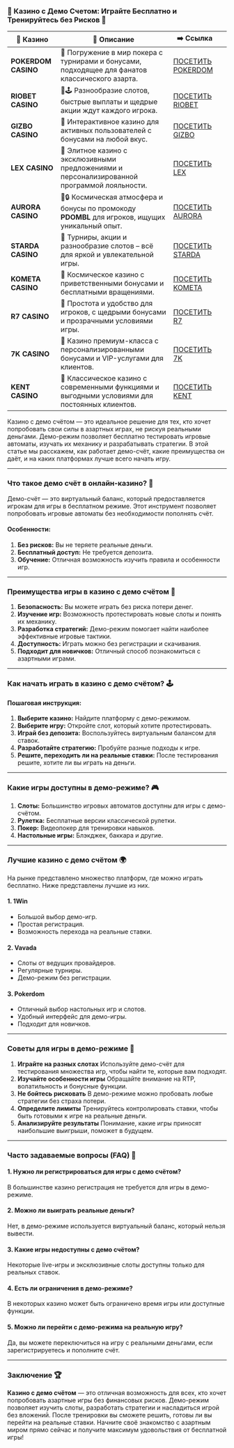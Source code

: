 ### 🎰 Казино с Демо Счетом: Играйте Бесплатно и Тренируйтесь без Рисков 🌟
| 🎰 Казино           | 📜 Описание                                                                                       | ➡️ Ссылка                                                                                          |   |
| ------------------- | ------------------------------------------------------------------------------------------------- | -------------------------------------------------------------------------------------------------- | - |
| **POKERDOM CASINO** | 🎲 Погружение в мир покера с турнирами и бонусами, подходящее для фанатов классического азарта.   | [ПОСЕТИТЬ POKERDOM](https://brandplay.link/FwVc4f)                                                 |   |
| **RIOBET CASINO**   | 🌟🕹️ Разнообразие слотов, быстрые выплаты и щедрые акции ждут каждого игрока.                    | [ПОСЕТИТЬ RIOBET](https://brandplay.link/TnjsxFvH)                                                 |   |
| **GIZBO CASINO**    | 🚀 Интерактивное казино для активных пользователей с бонусами на любой вкус.                      | [ПОСЕТИТЬ GIZBO](https://brandplay.link/rvzLrVLp)                                                  |   |
| **LEX CASINO**      | 🎰 Элитное казино с эксклюзивными предложениями и персонализированной программой лояльности.      | [ПОСЕТИТЬ LEX](https://brandplay.link/VMqNXPFs)                                                    |   |
| **AURORA CASINO**   | 🌌🔒 Космическая атмосфера и бонусы по промокоду **PDOMBL** для игроков, ищущих уникальный опыт. | [ПОСЕТИТЬ AURORA](https://10trafic-stat2.com/click/668546556bcc6313411604bc/6766/13031/subaccount) |   |
| **STARDA CASINO**   | 🌠 Турниры, акции и разнообразие слотов – всё для яркой и увлекательной игры.                     | [ПОСЕТИТЬ STARDA](https://brandplay.link/HDcDrxLk)                                                 |   |
| **KOMETA CASINO**   | 💫 Космическое казино с приветственными бонусами и бесплатными вращениями.                        | [ПОСЕТИТЬ KOMETA](https://brandplay.link/jHzFFYGv)                                                 |   |
| **R7 CASINO**       | 🎯 Простота и удобство для игроков, с щедрыми бонусами и прозрачными условиями игры.              | [ПОСЕТИТЬ R7](https://brandplay.link/dByFXP7h)                                                     |   |
| **7K CASINO**       | 💎 Казино премиум-класса с персонализированными бонусами и VIP-услугами для клиентов.             | [ПОСЕТИТЬ 7K](https://brandplay.link/dd46bNgD)                                                     |   |
| **KENT CASINO**     | 🎲 Классическое казино с современными функциями и выгодными условиями для постоянных клиентов.    | [ПОСЕТИТЬ KENT](https://brandplay.link/XRH1g6Vb)                                                   |   |
Казино с демо счётом — это идеальное решение для тех, кто хочет попробовать свои силы в азартных играх, не рискуя реальными деньгами. Демо-режим позволяет бесплатно тестировать игровые автоматы, изучать их механику и разрабатывать стратегии. В этой статье мы расскажем, как работает демо-счёт, какие преимущества он даёт, и на каких платформах лучше всего начать игру.

***

### Что такое демо счёт в онлайн-казино? 🎯

Демо-счёт — это виртуальный баланс, который предоставляется игрокам для игры в бесплатном режиме. Этот инструмент позволяет попробовать игровые автоматы без необходимости пополнять счёт.

#### Особенности:

1. **Без рисков:** Вы не теряете реальные деньги.
2. **Бесплатный доступ:** Не требуется депозита.
3. **Обучение:** Отличная возможность изучить правила и особенности игр.

***

### Преимущества игры в казино с демо счётом 🚀

1. **Безопасность:** Вы можете играть без риска потери денег.
2. **Изучение игр:** Возможность протестировать новые слоты и понять их механику.
3. **Разработка стратегий:** Демо-режим помогает найти наиболее эффективные игровые тактики.
4. **Доступность:** Играть можно без регистрации и скачивания.
5. **Подходит для новичков:** Отличный способ познакомиться с азартными играми.

***

### Как начать играть в казино с демо счётом? 🕹️

#### Пошаговая инструкция:

1. **Выберите казино:** Найдите платформу с демо-режимом.
2. **Выберите игру:** Откройте слот, который хотите протестировать.
3. **Играй без депозита:** Воспользуйтесь виртуальным балансом для ставок.
4. **Разработайте стратегию:** Пробуйте разные подходы к игре.
5. **Решите, переходить ли на реальные ставки:** После тестирования решите, хотите ли вы играть на деньги.

***

### Какие игры доступны в демо-режиме? 🎮

1. **Слоты:** Большинство игровых автоматов доступны для игры с демо-счётом.
2. **Рулетка:** Бесплатные версии классической рулетки.
3. **Покер:** Видеопокер для тренировки навыков.
4. **Настольные игры:** Блэкджек, баккара и другие.

***

### Лучшие казино с демо счётом 🌍

На рынке представлено множество платформ, где можно играть бесплатно. Ниже представлены лучшие из них.

#### 1. **1Win**

* Большой выбор демо-игр.
* Простая регистрация.
* Возможность перехода на реальные ставки.

#### 2. **Vavada**

* Слоты от ведущих провайдеров.
* Регулярные турниры.
* Демо-режим без регистрации.

#### 3. **Pokerdom**

* Отличный выбор настольных игр и слотов.
* Удобный интерфейс для демо-игры.
* Подходит для новичков.

***

### Советы для игры в демо-режиме 🔑

1. **Играйте на разных слотах**
   Используйте демо-счёт для тестирования множества игр, чтобы найти те, которые вам подходят.
2. **Изучайте особенности игры**
   Обращайте внимание на RTP, волатильность и бонусные функции.
3. **Не бойтесь рисковать**
   В демо-режиме можно пробовать любые стратегии без страха потери.
4. **Определите лимиты**
   Тренируйтесь контролировать ставки, чтобы быть готовыми к игре на реальные деньги.
5. **Анализируйте результаты**
   Понимание, какие игры приносят наибольшие выигрыши, поможет в будущем.

***

### Часто задаваемые вопросы (FAQ) 📝

#### 1. Нужно ли регистрироваться для игры с демо счётом?

В большинстве казино регистрация не требуется для игры в демо-режиме.

#### 2. Можно ли выиграть реальные деньги?

Нет, в демо-режиме используется виртуальный баланс, который нельзя вывести.

#### 3. Какие игры недоступны с демо счётом?

Некоторые live-игры и эксклюзивные слоты доступны только для реальных ставок.

#### 4. Есть ли ограничения в демо-режиме?

В некоторых казино может быть ограничено время игры или доступные функции.

#### 5. Можно ли перейти с демо-режима на реальную игру?

Да, вы можете переключиться на игру с реальными деньгами, если зарегистрируетесь и пополните счёт.

***

### Заключение 🏆

**Казино с демо счётом** — это отличная возможность для всех, кто хочет попробовать азартные игры без финансовых рисков. Демо-режим позволяет изучить слоты, разработать стратегии и насладиться игрой без вложений. После тренировки вы сможете решить, готовы ли вы перейти на реальные ставки. Начните своё знакомство с азартным миром прямо сейчас и получите максимум удовольствия от бесплатной игры!
